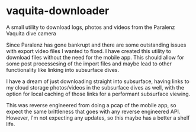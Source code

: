 # vaquita-downloader
A small utility to download logs, photos and videos from the Paralenz Vaquita dive camera

Since Paralenz has gone bankrupt and there are some outstanding issues with export video files I wanted to fixed. I have created this utility to download files without the need for the mobile app. This should allow for some post processesing of the import files and maybe lead to other functionality like linking into subsurface dives.

I have a dream of just downloading straight into subsurface, having links to my cloud storage photos/videos in the subsurface dives as well, with the option for local caching of those links for a performant subsurface viewing.

This was reverse engineered from doing a pcap of the mobile app, so expect the same brittleness that goes with any reverse engineered API. However, I'm not expecting any updates, so this maybe has a better a shelf life.
